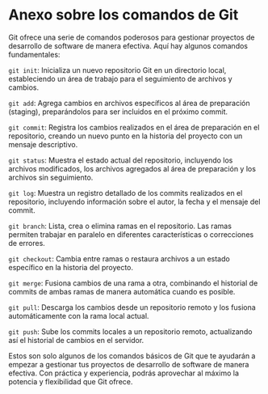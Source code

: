 # Anexo sobre los comandos de Git

Git ofrece una serie de comandos poderosos para gestionar proyectos de desarrollo de software de manera efectiva. Aquí hay algunos comandos fundamentales:

`git init`: Inicializa un nuevo repositorio Git en un directorio local, estableciendo un área de trabajo para el seguimiento de archivos y cambios.

`git add`: Agrega cambios en archivos específicos al área de preparación (staging), preparándolos para ser incluidos en el próximo commit.

`git commit`: Registra los cambios realizados en el área de preparación en el repositorio, creando un nuevo punto en la historia del proyecto con un mensaje descriptivo.

`git status`: Muestra el estado actual del repositorio, incluyendo los archivos modificados, los archivos agregados al área de preparación y los archivos sin seguimiento.

`git log`: Muestra un registro detallado de los commits realizados en el repositorio, incluyendo información sobre el autor, la fecha y el mensaje del commit.

`git branch`: Lista, crea o elimina ramas en el repositorio. Las ramas permiten trabajar en paralelo en diferentes características o correcciones de errores.

`git checkout`: Cambia entre ramas o restaura archivos a un estado específico en la historia del proyecto.

`git merge`: Fusiona cambios de una rama a otra, combinando el historial de commits de ambas ramas de manera automática cuando es posible.

`git pull`: Descarga los cambios desde un repositorio remoto y los fusiona automáticamente con la rama local actual.

`git push`: Sube los commits locales a un repositorio remoto, actualizando así el historial de cambios en el servidor.

Estos son solo algunos de los comandos básicos de Git que te ayudarán a empezar a gestionar tus proyectos de desarrollo de software de manera efectiva. Con práctica y experiencia, podrás aprovechar al máximo la potencia y flexibilidad que Git ofrece.